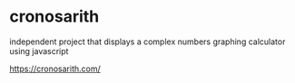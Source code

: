 # cronosarith

independent project that displays a complex numbers graphing calculator using javascript

https://cronosarith.com/
